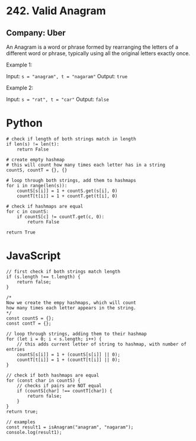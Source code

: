 # 242. Valid Anagram
## Company: Uber
An Anagram is a word or phrase formed by rearranging the letters of a different word or phrase, typically using all the original letters exactly once.

 

Example 1:

Input: `s = "anagram", t = "nagaram"`
Output: `true`

Example 2:

Input: `s = "rat", t = "car"`
Output: `false`

# Python
```
# check if length of both strings match in length
if len(s) != len(t):
    return False

# create empty hashmap 
# this will count how many times each letter has in a string
countS, countT = {}, {}

# loop through both strings, add them to hashmaps
for i in range(len(s)):
    countS[s[i]] = 1 + countS.get(s[i], 0)
    countT[t[i]] = 1 + countT.get(t[i], 0)

# check if hashmaps are equal
for c in countS:
    if countS[c] != countT.get(c, 0):
        return False

return True
```

# JavaScript
```
// first check if both strings match length
if (s.length !== t.length) {
    return false;
}

/*
Now we create the empy hashmaps, which will count
how many times each letter appears in the string.
*/
const countS = {};
const contT = {};

// loop through strings, adding them to their hashmap
for (let i = 0; i < s.length; i++) {
    // this adds current letter of string to hashmap, with number of entries 
    countS[s[i]] = 1 + (countS[s[i]] || 0);
    countT[t[i]] = 1 + (countT[t[i]] || 0);
}

// check if both hashmaps are equal
for (const char in countS) {
    // checks if pairs are NOT equal
    if (countS[char] !== countT[char]) {
        return false;
    }
}
return true;

// examples
const result1 = isAnagram("anagram", "nagaram");
console.log(result1);
```